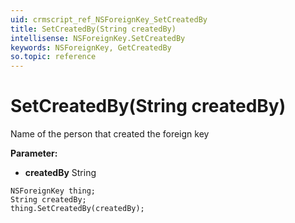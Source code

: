 ```yaml
---
uid: crmscript_ref_NSForeignKey_SetCreatedBy
title: SetCreatedBy(String createdBy)
intellisense: NSForeignKey.SetCreatedBy
keywords: NSForeignKey, GetCreatedBy
so.topic: reference
---
```


# SetCreatedBy(String createdBy)

Name of the person that created the foreign key

**Parameter:** 
 - **createdBy** String

```crmscript
NSForeignKey thing;
String createdBy;
thing.SetCreatedBy(createdBy);
```

